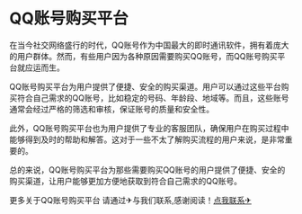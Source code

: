 # QQ账号购买平台

在当今社交网络盛行的时代，QQ账号作为中国最大的即时通讯软件，拥有着庞大的用户群体。然而，有些用户因为各种原因需要购买QQ账号，而QQ账号购买平台就应运而生。

QQ账号购买平台为用户提供了便捷、安全的购买渠道。用户可以通过这些平台购买符合自己需求的QQ账号，比如稳定的号码、年龄段、地域等。而且，这些账号通常会经过严格的筛选和审核，保证账号的质量和安全性。

此外，QQ账号购买平台也为用户提供了专业的客服团队，确保用户在购买过程中能够得到及时的帮助和解答。这对于一些不太了解购买流程的用户来说，是非常重要的。

总的来说，QQ账号购买平台为那些需要购买QQ账号的用户提供了便捷、安全的购买渠道，让用户能够更加方便地获取到符合自己需求的QQ账号。

更多关于QQ账号购买平台 请通过✈与我们联系,感谢阅读！[点我联系✈](https://news.G208.com)